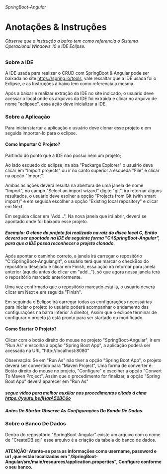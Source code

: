 ###### SpringBoot-Angular


# Anotações & Instruções 
###### Observe que a instrução a baixo tem como referencia o Sistema Operacional Windows 10 e IDE Eclipse.

### Sobre a IDE

A IDE usada para realizar o CRUD com SpringBoot & Angular pode ser baixada no site https://spring.io/tools, vale ressaltar que a IDE usada foi o Eclipse, e as Instruções á baixo tem como referencia a mesma. 

Após a baixar e realizar extração da IDE no site indicado, o usuário deve acessar o local onde os arquivos da IDE foi extraida e clicar no arquivo de nome "eclipsec", essa ação deve inicializar a IDE.

### Sobre a Aplicação

Para iniciar/startar a aplicação o usuário deve clonar esse projeto e em seguida importar-lo para o eclipse.

#### Como Importar O Projeto?

Partindo do ponto que a IDE não possui nem um projeto;

Ao lado esquedo do eclipse, na aba "Packarge Explorer" o usuário deve clicar em "Import projects" ou ir no canto superior á esqueda "File" e clicar na opção "Import".

Ambas as ações deverá resulta na abertura de uma janela de nome "Import", no campo "Select an import wizard" digite "git", irá retornar alguns resultados, o usuário deve esolher a opção "Projects from Git (with smart import)" e em seguida escolher a opção "Existing local repository" e clicar em Next.

Em seguida clicar em "Add...", Na nova janela que irá abrir, deverá se apontado onde foi baixado esse projeto.

##### Exemplo: O clone do projeto foi realizado na raiz do disco local C, Então deverá ser apontado na IDE da seguinte forma "C:\SpringBoot-Angular", para que a IDE possa reconhecer o projeto clonado.

Após apontar o caminho correto, a janela irá carregar o repositório "C:\SpringBoot-Angular\.git", o usuário terá que marcar o checkBox do repositório desejado e clicar em Finish, essa ação irá retornar para janela anterior (aquela antes de clicar em "add..."), só que agora nessa janela terá o repositório marcado anteriormente.

Uma vez confirmado que o repositório marcado está lá, o usuário deverá clicar em Next e em seguida "Finish".

Em seguinda o Eclipse irá carregar todas as configurações necessárias para iniciar o projeto (o usuário poderá acompanhar o andamento das configurações na barra inferior á direito), Assim que o eclipse terminar de configurar o projeto já está pronto para ser startado ou modificado.

#### Como Startar O Projeto?

Clicar com o botão direito do mouse no projeto "SpringBoot-Angular", ir em "Run As" e escolha a opção "Spring Boot App", a aplicação poderá ser acessada na URL "http://localhost:8080"

Observação: Se em "Run As" não tiver a opção "Spring Boot App", o projeto deverá ser convertido para "Maven Project", Uma forma de converter é: Botão direito do mouse no projeto, "Configure" e escolher a opção "Convert To Maven Project", Assim que o procedimento for finalizar, a opção "Spring Boot App" deverá aparecer em "Run As"


##### segue vídeo para melhor auxiliar nos procedimentos citado á cima https://youtu.be/jHarA52BC6o 
##### Antes De Startar Observe As Configurações Do Bando De Dados.

### Sobre o Banco De Dados

Dentro do reposotório "SpringBoot-Angular" existe um arquivo com o nome de "CreateDB.sql" esse arquivo é a criação da tabela do banco de dados.

#### ATENÇÂO: Atente-se para as informações como username, password e url ,que estão localizadas em "/SpringBoot-Angular/src/main/resources/application.properties", Configure conforme o seu banco.
